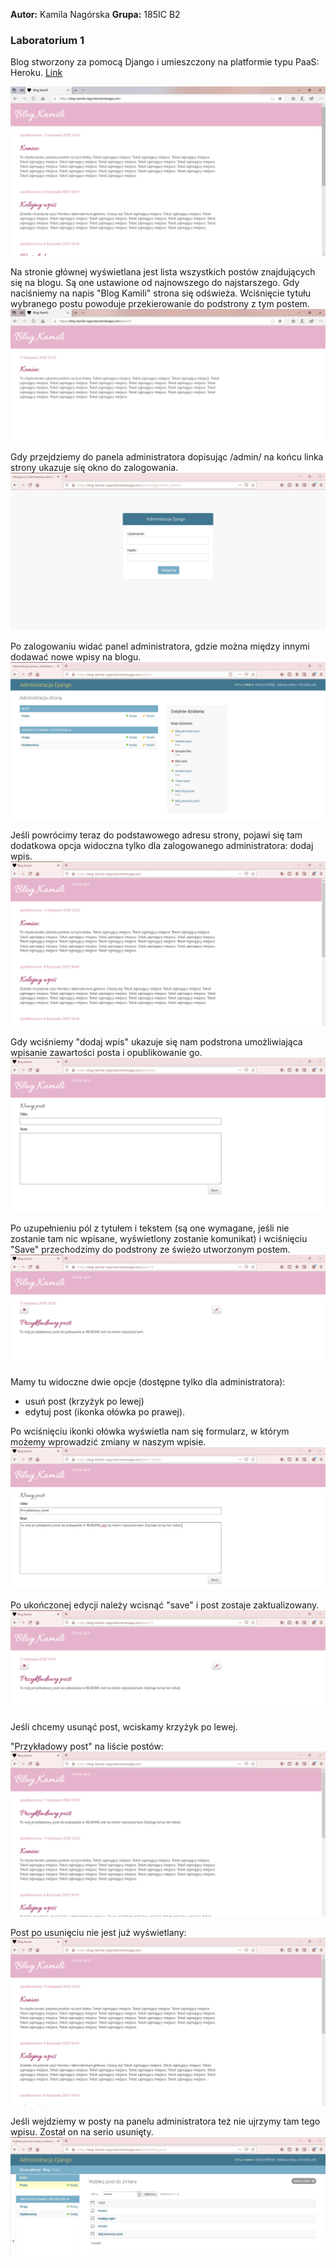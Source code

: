 **Autor:** Kamila Nagórska
**Grupa:** 185IC B2

### Laboratorium 1
Blog stworzony za pomocą Django i umieszczony na platformie typu PaaS: Heroku. 
[Link](https://blog-kamila-nagorska.herokuapp.com/)


![1](https://github.com/kamilanagorska/aplikacje-internetowe-nagorska-185ic/blob/main/Laboratorium1/screenshots/1.png?raw=true)

Na stronie głównej wyświetlana jest lista wszystkich postów znajdujących się na blogu. Są one ustawione od najnowszego do najstarszego. Gdy naciśniemy na napis "Blog Kamili" strona się odświeża. Wciśnięcie tytułu wybranego postu powoduje przekierowanie do podstrony z tym postem.
![12](https://github.com/kamilanagorska/aplikacje-internetowe-nagorska-185ic/blob/main/Laboratorium1/screenshots/12.png?raw=true)

Gdy przejdziemy do panela administratora dopisując /admin/ na końcu linka strony ukazuje się okno do zalogowania. 
![2](https://github.com/kamilanagorska/aplikacje-internetowe-nagorska-185ic/blob/main/Laboratorium1/screenshots/2.png?raw=true)

Po zalogowaniu widać panel administratora, gdzie można między innymi dodawać nowe wpisy na blogu. 
![3](https://github.com/kamilanagorska/aplikacje-internetowe-nagorska-185ic/blob/main/Laboratorium1/screenshots/3.png?raw=true)

Jeśli powrócimy teraz do podstawowego adresu strony, pojawi się tam dodatkowa opcja widoczna tylko dla zalogowanego administratora: dodaj wpis.
![4](https://github.com/kamilanagorska/aplikacje-internetowe-nagorska-185ic/blob/main/Laboratorium1/screenshots/4.png?raw=true)

Gdy wciśniemy "dodaj wpis" ukazuje się nam podstrona umożliwiająca wpisanie zawartości posta i opublikowanie go. 
![5](https://github.com/kamilanagorska/aplikacje-internetowe-nagorska-185ic/blob/main/Laboratorium1/screenshots/5.png?raw=true)

Po uzupełnieniu pól z tytułem i tekstem (są one wymagane, jeśli nie zostanie tam nic wpisane, wyświetlony zostanie komunikat) i wciśnięciu "Save" przechodzimy do podstrony ze świeżo utworzonym postem.
![6](https://github.com/kamilanagorska/aplikacje-internetowe-nagorska-185ic/blob/main/Laboratorium1/screenshots/6.png?raw=true)

Mamy tu widoczne dwie opcje (dostępne tylko dla administratora):
- usuń post (krzyżyk po lewej)
- edytuj post (ikonka ołówka po prawej).

Po wciśnięciu ikonki ołówka wyświetla nam się formularz, w którym możemy wprowadzić zmiany w naszym wpisie. 
![7](https://github.com/kamilanagorska/aplikacje-internetowe-nagorska-185ic/blob/main/Laboratorium1/screenshots/7.png?raw=true)

Po ukończonej edycji należy wcisnąć "save" i post zostaje zaktualizowany.
![8](https://github.com/kamilanagorska/aplikacje-internetowe-nagorska-185ic/blob/main/Laboratorium1/screenshots/8.png?raw=true)

Jeśli chcemy usunąć post, wciskamy krzyżyk po lewej.

"Przykładowy post" na liście postów:
![9](https://github.com/kamilanagorska/aplikacje-internetowe-nagorska-185ic/blob/main/Laboratorium1/screenshots/9.png?raw=true)

Post po usunięciu nie jest już wyświetlany:
![10](https://github.com/kamilanagorska/aplikacje-internetowe-nagorska-185ic/blob/main/Laboratorium1/screenshots/10.png?raw=true)

Jeśli wejdziemy w posty na panelu administratora też nie ujrzymy tam tego wpisu. Został on na serio usunięty. 
![11](https://github.com/kamilanagorska/aplikacje-internetowe-nagorska-185ic/blob/main/Laboratorium1/screenshots/11.png?raw=true)

